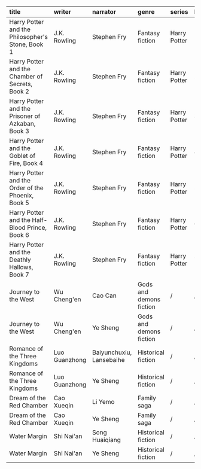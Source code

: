 |title|writer|narrator|genre|series|book|year|
|:-|:-|:-|:-|:-|:-|:-|
|Harry Potter and the Philosopher's Stone, Book 1|J.K. Rowling|Stephen Fry|Fantasy fiction|Harry Potter|1|1997|
|Harry Potter and the Chamber of Secrets, Book 2|J.K. Rowling|Stephen Fry|Fantasy fiction|Harry Potter|2|1998|
|Harry Potter and the Prisoner of Azkaban, Book 3|J.K. Rowling|Stephen Fry|Fantasy fiction|Harry Potter|3|1999|
|Harry Potter and the Goblet of Fire, Book 4|J.K. Rowling|Stephen Fry|Fantasy fiction|Harry Potter|4|2000|
|Harry Potter and the Order of the Phoenix, Book 5|J.K. Rowling|Stephen Fry|Fantasy fiction|Harry Potter|5|2003|
|Harry Potter and the Half-Blood Prince, Book 6|J.K. Rowling|Stephen Fry|Fantasy fiction|Harry Potter|6|2005|
|Harry Potter and the Deathly Hallows, Book 7|J.K. Rowling|Stephen Fry|Fantasy fiction|Harry Potter|7|2007|
|Journey to the West|Wu Cheng'en|Cao Can|Gods and demons fiction|/|/|1592|
|Journey to the West|Wu Cheng'en|Ye Sheng|Gods and demons fiction|/|/|1592|
|Romance of the Three Kingdoms|Luo Guanzhong|Baiyunchuxiu, Lansebaihe|Historical fiction|/|/|14th|
|Romance of the Three Kingdoms|Luo Guanzhong|Ye Sheng|Historical fiction|/|/|14th|
|Dream of the Red Chamber|Cao Xueqin|Li Yemo|Family saga|/|/|1791|
|Dream of the Red Chamber|Cao Xueqin|Ye Sheng|Family saga|/|/|1791|
|Water Margin|Shi Nai'an|Song Huaiqiang|Historical fiction|/|/|14th|
|Water Margin|Shi Nai'an|Ye Sheng|Historical fiction|/|/|14th|